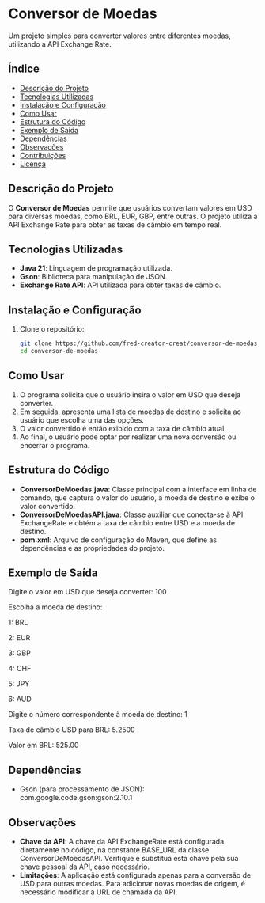 # Conversor de Moedas

Um projeto simples para converter valores entre diferentes moedas, utilizando a API Exchange Rate.

## Índice

- [Descrição do Projeto](#descrição-do-projeto)
- [Tecnologias Utilizadas](#tecnologias-utilizadas)
- [Instalação e Configuração](#instalação-e-configuração)
- [Como Usar](#como-usar)
- [Estrutura do Código](#estrutura-do-código)
- [Exemplo de Saída](#exemplo-de-saída)
- [Dependências](#dependências)
- [Observações](#observações)
- [Contribuições](#contribuições)
- [Licença](#licença)

## Descrição do Projeto

O **Conversor de Moedas** permite que usuários convertam valores em USD para diversas moedas, como BRL, EUR, GBP, entre outras. O projeto utiliza a API Exchange Rate para obter as taxas de câmbio em tempo real.

## Tecnologias Utilizadas

- **Java 21**: Linguagem de programação utilizada.
- **Gson**: Biblioteca para manipulação de JSON.
- **Exchange Rate API**: API utilizada para obter taxas de câmbio.

## Instalação e Configuração

1. Clone o repositório:
   ```bash
   git clone https://github.com/fred-creator-creat/conversor-de-moedas.git
   cd conversor-de-moedas

## Como Usar

1. O programa solicita que o usuário insira o valor em USD que deseja converter.
2. Em seguida, apresenta uma lista de moedas de destino e solicita ao usuário que escolha uma das opções.
3. O valor convertido é então exibido com a taxa de câmbio atual.
4. Ao final, o usuário pode optar por realizar uma nova conversão ou encerrar o programa.

## Estrutura do Código

- **ConversorDeMoedas.java**: Classe principal com a interface em linha de comando, que captura o valor do usuário, a moeda de destino e exibe o valor convertido.
- **ConversorDeMoedasAPI.java**: Classe auxiliar que conecta-se à API ExchangeRate e obtém a taxa de câmbio entre USD e a moeda de destino.
- **pom.xml**: Arquivo de configuração do Maven, que define as dependências e as propriedades do projeto.

## Exemplo de Saída

Digite o valor em USD que deseja converter: 100

Escolha a moeda de destino:

1: BRL

2: EUR

3: GBP

4: CHF

5: JPY

6: AUD

Digite o número correspondente à moeda de destino: 1

Taxa de câmbio USD para BRL: 5.2500

Valor em BRL: 525.00

## Dependências
- Gson (para processamento de JSON): com.google.code.gson:gson:2.10.1

## Observações
- **Chave da API**: A chave da API ExchangeRate está configurada diretamente no código, na constante BASE_URL da classe ConversorDeMoedasAPI. Verifique e substitua esta chave pela sua chave pessoal da API, caso necessário.
- **Limitações**: A aplicação está configurada apenas para a conversão de USD para outras moedas. Para adicionar novas moedas de origem, é necessário modificar a URL de chamada da API.


